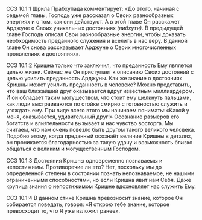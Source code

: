 ССЗ 10.1:1	Шрила Прабхупада комментирует: «До этого, начиная с седьмой главы, Господь уже рассказал о Своих разнообразных энергиях и о том, как они действуют. А в этой главе Он расскажет Арджуне о Своих уникальных достояниях _(вибхути)._ В предыдущей главе Господь описал Свои разнообразные энергии, чтобы доказать необходимость преданного служения и вселить в нас веру. В данной главе Он снова рассказывает Арджуне о Своих многочисленных проявлениях и достояниях».

ССЗ 10.1:2	Кришна только что заключил, что преданность Ему является целью жизни. Сейчас же Он приступает к описанию Своих достояний с целью усилить преданность Арджуны. Как же знание о достояниях Кришны может усилить преданность в человеке? Можно представить, что ваш ближайший друг оказывается вдруг известным миллиардером. И он обладает таким могуществом, что стоит ему щелкнуть пальцами, как люди выстраиваются по стойке смирно с готовностью служить и угождать ему. При виде всего этого мы начинаем понимать: «Какой у меня, оказывается, удивительный друг!» Осознание размеров его богатств и влиятельности вызывает и нас чувство восторга. Мы считаем, что нам очень повезло быть другом такого великого человека. Подобно этому, когда преданный осознаёт величие Кришны в деталях, он проникается благодарностью за такую удачу и возможность близко общаться с великим и могущественным Господом.

ССЗ 10.1:3	Достояния Кришны одновременно познаваемы и непостижимы. Противоречие ли это? Нет, поскольку мы до определенной степени в состоянии познать непознаваемое, не нашими ограниченными способностями, но если Кришна явит нам Себя. Даже крупица знания о непостижимом Кришне вдохновляет нас служить Ему.

ССЗ 10.1:4	В данном стихе Кришна превозносит знание, которое Он собирается поведать, говоря: «Я открою тебе знание, которое превосходит то, что Я уже изложил ранее».